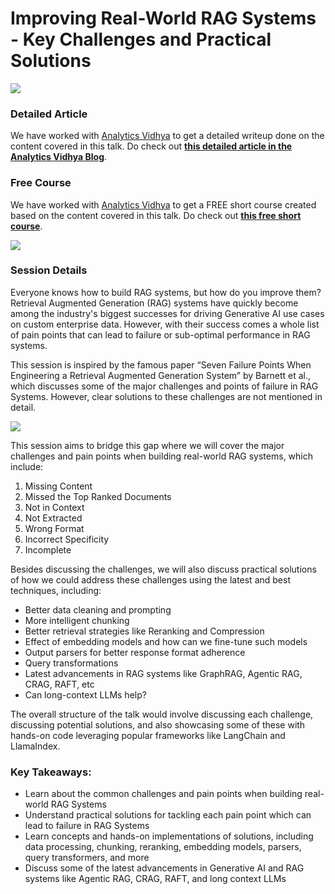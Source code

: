 # Improving Real-World RAG Systems - Key Challenges and Practical Solutions

![](https://i.imgur.com/ZdpFHzB.png)

### Detailed Article

We have worked with [Analytics Vidhya](https://www.analyticsvidhya.com/blog/) to get a detailed writeup done on the content covered in this talk. Do check out __[this detailed article in the Analytics Vidhya Blog](https://www.analyticsvidhya.com/blog/2024/08/improving-real-world-rag-systems/)__. 

### Free Course

We have worked with [Analytics Vidhya](https://courses.analyticsvidhya.com/courses/improving-real-world-rag-systems-key-challenges) to get a FREE short course created based on the content covered in this talk. Do check out __[this free short course](https://courses.analyticsvidhya.com/courses/improving-real-world-rag-systems-key-challenges)__.

![](https://i.imgur.com/KXNPmPE.gif)

### Session Details

Everyone knows how to build RAG systems, but how do you improve them? Retrieval Augmented Generation (RAG) systems have quickly become among the industry's biggest successes for driving Generative AI use cases on custom enterprise data. However, with their success comes a whole list of pain points that can lead to failure or sub-optimal performance in RAG systems. 

This session is inspired by the famous paper “Seven Failure Points When Engineering a Retrieval Augmented Generation System” by Barnett et al., which discusses some of the major challenges and points of failure in RAG Systems. However, clear solutions to these challenges are not mentioned in detail.

![](https://i.imgur.com/HOvpTdQ.png)

This session aims to bridge this gap where we will cover the major challenges and pain points when building real-world RAG systems, which include:

1. Missing Content
2. Missed the Top Ranked Documents
3. Not in Context 
4. Not Extracted
5. Wrong Format
6. Incorrect Specificity
7. Incomplete
   
Besides discussing the challenges, we will also discuss practical solutions of how we could address these challenges using the latest and best techniques, including:

- Better data cleaning and prompting 
- More intelligent chunking 
- Better retrieval strategies like Reranking and Compression
- Effect of embedding models and how can we fine-tune such models
- Output parsers for better response format adherence
- Query transformations
- Latest advancements in RAG systems like GraphRAG, Agentic RAG, CRAG, RAFT, etc
- Can long-context LLMs help?

The overall structure of the talk would involve discussing each challenge, discussing potential solutions, and also showcasing some of these with hands-on code leveraging popular frameworks like LangChain and LlamaIndex.

### Key Takeaways:

- Learn about the common challenges and pain points when building real-world RAG Systems
- Understand practical solutions for tackling each pain point which can lead to failure in RAG Systems
- Learn concepts and hands-on implementations of solutions, including data processing, chunking, reranking, embedding models, parsers, query transformers, and more
- Discuss some of the latest advancements in Generative AI and RAG systems like Agentic RAG, CRAG, RAFT, and long context LLMs
